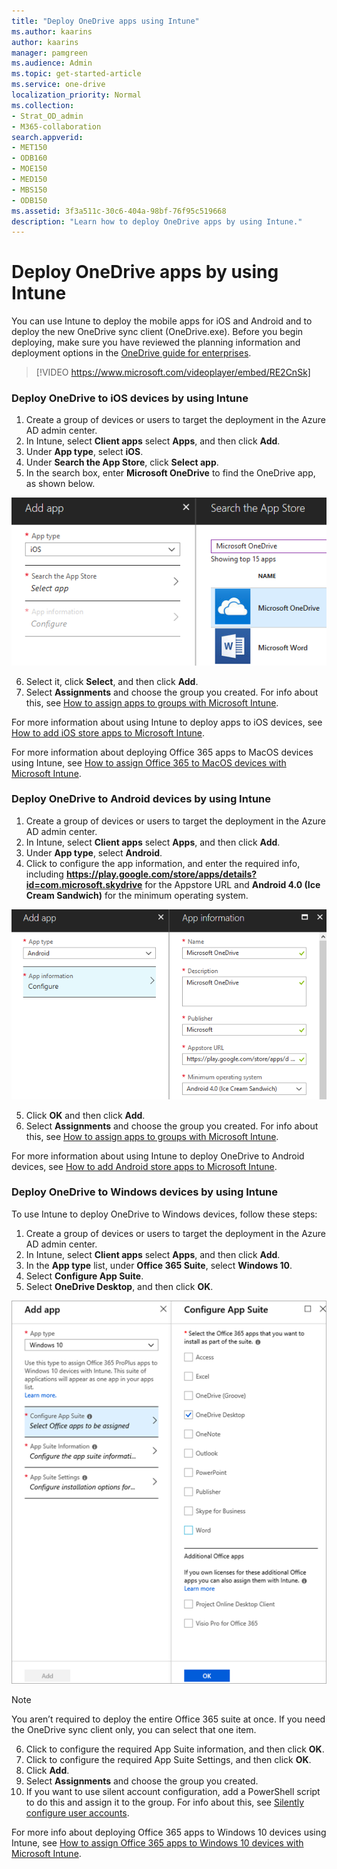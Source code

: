 ```yaml
---
title: "Deploy OneDrive apps using Intune"
ms.author: kaarins
author: kaarins
manager: pamgreen
ms.audience: Admin
ms.topic: get-started-article
ms.service: one-drive
localization_priority: Normal
ms.collection: 
- Strat_OD_admin
- M365-collaboration
search.appverid:
- MET150
- ODB160
- MOE150
- MED150
- MBS150
- ODB150
ms.assetid: 3f3a511c-30c6-404a-98bf-76f95c519668
description: "Learn how to deploy OneDrive apps by using Intune."
---
```


# Deploy OneDrive apps by using Intune

You can use Intune to deploy the mobile apps for iOS and Android and to deploy the new OneDrive sync client (OneDrive.exe). Before you begin deploying, make sure you have reviewed the planning information and deployment options in the [OneDrive guide for enterprises](plan-onedrive-enterprise.md).

> [!VIDEO https://www.microsoft.com/videoplayer/embed/RE2CnSk]



### Deploy OneDrive to iOS devices by using Intune

1. Create a group of devices or users to target the deployment in the Azure AD admin center.
2. In Intune, select **Client apps** select **Apps**, and then click **Add**.
3. Under **App type**, select **iOS**.
4. Under **Search the App Store**, click **Select app**.
5. In the search box, enter **Microsoft OneDrive** to find the OneDrive app, as shown below.

![](media/deploy-onedrive-enterprise_image1.png)

6. Select it, click **Select**, and then click **Add**.
7. Select **Assignments** and choose the group you created. For info about this, see [How to assign apps to groups with Microsoft Intune](/intune/apps-deploy/).

For more information about using Intune to deploy apps to iOS devices, see [How to add iOS store apps to Microsoft Intune](https://github.com/MicrosoftDocs/IntuneDocs/blob/master/intune/store-apps-ios.md). 

For more information about deploying Office 365 apps to MacOS devices using Intune, see [How to assign Office 365 to MacOS devices with Microsoft Intune](https://docs.microsoft.com/intune/apps-add-office365-macos).

### Deploy OneDrive to Android devices by using Intune

1. Create a group of devices or users to target the deployment in the Azure AD admin center.
2. In Intune, select **Client apps** select **Apps**, and then click **Add**.
3. Under **App type**, select **Android**.
4. Click to configure the app information, and enter the required info, including **https://play.google.com/store/apps/details?id=com.microsoft.skydrive** for the Appstore URL and **Android 4.0 (Ice Cream Sandwich)** for the minimum operating system. 

![](media/deploy-onedrive-enterprise_image2.png)

5. Click **OK** and then click **Add**.
5. Select **Assignments** and choose the group you created. For info about this, see [How to assign apps to groups with Microsoft Intune](/intune/apps-deploy/).


For more information about using Intune to deploy OneDrive to Android devices, see [How to add Android store apps to Microsoft Intune](/intune/store-apps-android). 



### Deploy OneDrive to Windows devices by using Intune

To use Intune to deploy OneDrive to Windows devices, follow these steps:

1. Create a group of devices or users to target the deployment in the Azure AD admin center.
2. In Intune, select **Client apps** select **Apps**, and then click **Add**.
3. In the **App type** list, under **Office 365 Suite**, select **Windows 10**. 
4. Select **Configure App Suite**.
5. Select **OneDrive Desktop**, and then click **OK**.

![](media/deploy-onedrive-enterprise_image3.png)

> [!NOTE]
> You aren’t required to deploy the entire Office 365 suite at once. If you need the OneDrive sync client only, you can select that one item.

6. Click to configure the required App Suite information, and then click **OK**. 
7. Click to configure the required App Suite Settings, and then click **OK**. 
8. Click **Add**. 
9. Select **Assignments** and choose the group you created.
10. If you want to use silent account configuration, add a PowerShell script to do this and assign it to the group. For info about this, see [Silently configure user accounts](use-silent-account-configuration.md).

For more info about deploying Office 365 apps to Windows 10 devices using Intune, see [How to assign Office 365 apps to Windows 10 devices with Microsoft Intune](/intune/apps-add-office365/). 




